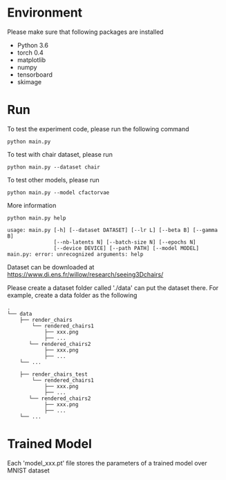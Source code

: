 # Environment

Please make sure that following packages are installed

* Python 3.6
* torch 0.4
* matplotlib
* numpy
* tensorboard
* skimage

# Run

To test the experiment code, please run the following command

`python main.py`

To test with chair dataset, please run

`python main.py --dataset chair`

To test other models, please run

`python main.py --model cfactorvae`

More information

`python main.py help`

~~~
usage: main.py [-h] [--dataset DATASET] [--lr L] [--beta B] [--gamma B]
               [--nb-latents N] [--batch-size N] [--epochs N]
               [--device DEVICE] [--path PATH] [--model MODEL]
main.py: error: unrecognized arguments: help
~~~

Dataset can be downloaded at https://www.di.ens.fr/willow/research/seeing3Dchairs/

Please create a dataset folder called './data' can put the dataset there. For example, create a data folder as the following
~~~
.
└── data
    ├── render_chairs
        └── rendered_chairs1
            ├── xxx.png
            ├── ...
       └── rendered_chairs2
            ├── xxx.png
            ├── ...
    └── ...

    ├── render_chairs_test
        └── rendered_chairs1
            ├── xxx.png
            ├── ...
       └── rendered_chairs2
            ├── xxx.png
            ├── ...
    └── ...
~~~


# Trained Model
Each 'model_xxx.pt' file stores the parameters of a trained model over MNIST dataset